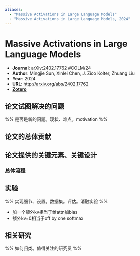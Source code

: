 ```yaml
---
aliases:
  - "Massive Activations in Large Language Models"
  - "Massive Activations in Large Language Models, 2024"
---
```

# Massive Activations in Large Language Models

- **Journal**: arXiv:2402.17762 #COLM/24 
- **Author**: Mingjie Sun, Xinlei Chen, J. Zico Kolter, Zhuang Liu
- **Year**: 2024
- **URL**: http://arxiv.org/abs/2402.17762
- [**Zotero**](zotero://select/items/@2024MassiveActivationsLargeSun)

## 论文试图解决的问题

%% 是否是新的问题。现状、难点。motivation %%

## 论文的总体贡献

## 论文提供的关键元素、关键设计

### 总体流程

## 实验

%% 实现细节、设置。数据集。评估。消融实验 %%

- 加一个额外kv相当于给attn加bias
- 额外kv=0相当于off by one softmax


## 相关研究

%% 如何归类。值得关注的研究员 %%
